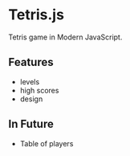 # Tetris.js

Tetris game in Modern JavaScript.

## Features

- levels
- high scores
- design


## In Future

- Table of players
